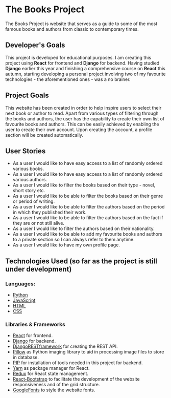 # The Books Project

The Books Project is website that serves as a guide to some of the most famous books and authors from classic to contemporary times.

## Developer's Goals

This project is developed for educational purposes. I am creating this project using **React** for frontend and **Django** for backend. Having studied **Django** earlier this year and finishing a comprehensive course on **React** this autumn, starting developing a personal project involving two of my favourite technologies - the aforementioned ones - was a no brainer.

## Project Goals

This website has been created in order to help inspire users to select their next book or author to read. Apart from various types of filtering through the books and authors, the user has the capability to create their own list of favourite books and authors. This can be easily achieved by enabling the user to create their own account. Upon creating the account, a profile section will be created automatically.

## User Stories

* As a user I would like to have easy access to a list of randomly ordered various books.
* As a user I would like to have easy access to a list of randomly ordered various authors.
* As a user I would like to filter the books based on their type - novel, short story etc.
* As a user I would like to be able to filter the books based on their genre or period of writing.
* As a user I would like to be able to filter the authors based on the period in which they published their work.
* As a user I would like to be able to filter the authors based on the fact if they are or not still alive.
* As a user I would like to filter the authors based on their nationality.
* As a user I would like to be able to add my favourite books and authors to a private section so I can always refer to them anytime.
* As a user I would like to have my own profile page.

## Technologies Used (so far as the project is still under development)

### Languages:

* [Python](https://www.python.org/)
* [JavaScript](https://www.javascript.com/)
* [HTML](https://developer.mozilla.org/en-US/docs/Web/HTML)
* [CSS](https://developer.mozilla.org/en-US/docs/Web/CSS)

### Libraries & Frameworks

* [React](https://reactjs.org/) for frontend.
* [Django](https://www.djangoproject.com/) for backend.
* [DjangoRESTframework](https://www.django-rest-framework.org/) for creating the REST API.
* [Pillow](https://python-pillow.org/) as Python imaging library to aid in processing image files to store in database.
* [PIP](https://pypi.org/project/pip/) for installation of tools needed in this project for backend.
* [Yarn](https://yarnpkg.com/) as package manager for React.
* [Redux](https://redux.js.org/) for React state management.
* [React-Bootstrap](https://react-bootstrap.github.io/) to facilitate the development of the website responsiveness and of the grid structure.
* [GoogleFonts](https://fonts.google.com/) to style the website fonts.

